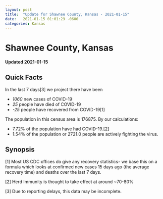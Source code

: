 ```yaml
---
layout: post
title:  "Update for Shawnee County, Kansas - 2021-01-15"
date:   2021-01-15 01:01:29 -0600
categories: Kansas
---
```


# Shawnee County, Kansas
#### Updated 2021-01-15

## Quick Facts

In the last 7 days[3] we project there have been
- *1060* new cases of COVID-19
- *25* people have died of COVID-19
- *-25* people have recovered from COVID-19[1]

The population in this census area is 176875. By our calculations:
- 7.72% of the population have had COVID-19.[2]
- 1.54% of the population or 2721.0 people are actively fighting the virus.

## Synopsis




[1] Most US CDC offices do give any recovery statistics- we base this on a formula which looks at confirmed new cases
15 days ago (the average recovery time) and deaths over the last 7 days.

[2] Herd Immunity is thought to take effect at around ~70-80%

[3] Due to reporting delays, this data may be incomplete.
 
    